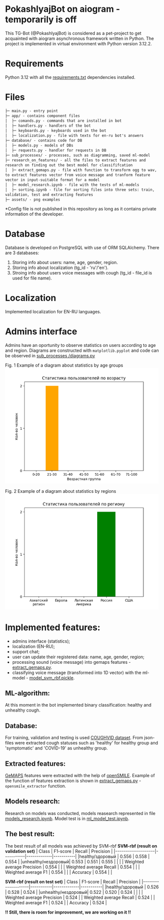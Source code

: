 # PokashlyajBot on aiogram - temporarily is off

This TG-Bot (@PokashlyajBot) is considered as a pet-project to get acquainted with aiogram asynchronous framework written in Python.
The project is implemented in virtual environment with Python version 3.12.2.

# Requirements
Python 3.12 with all the [requirements.txt](https://github.com/Anastasiia-Pov/TarotDiabloBot/blob/main/requirements.txt) dependencies installed.

# Files
```
├─ main.py - entry point
├─ app/ - contains component files
│  ├─ comands.py - commands that are installed in bot
│  ├─ handlers.py - handlers of the bot
│  ├─ keyboards.py - keyboards used in the bot
│  ├─ localization.py - file with texts for en-ru bot's answers
├─ database/ - contains code for DB
│  ├─ models.py - models of DBs
│  ├─ requests.py - handler for requests in DB
├─ sub_processes/ - processes, such as diagramming, saved ml-model
├─ research_on_features/ - all the files to extract features and research on finding out the best model for classififcation
│  ├─ extract_gemaps.py - file with function to transform ogg to wav, to extract features vector from voice message and tranform feature vector in input-suitable format for a model
│  ├─ model_research.ipynb - file with the tests of ml-models
│  ├─ sorting.ipynb - file for sorting files into three sets: train, validation, test and extracting features
├─ assets/ - png examples
```
*Config file is not published in this repository as long as it contains private information of the developer.

# Database
Database is developed on PostgreSQL with use of ORM SQLAlchemy. There are 3 databases:
1. Storing info about users: name, age, gender, region.
2. Storing info about localization (tg_id - 'ru'/'en').
3. Stroing info about users voice messages with cough (tg_id - file_id is used for file name).

# Localization
Implemented localization for EN-RU languages.

# Admins interface
Admins have an oportunity to observe statistics on users according to age and region.
Diagrams are constructed with ```matplotlib.pyplot``` and code can be observed in [sub_processes
/diagrams.py](https://github.com/Anastasiia-Pov/PokashlyajBot/blob/main/sub_processes/diagrams.py)

Fig. 1 Example of a diagram about statistics by age groups
<img src=https://github.com/Anastasiia-Pov/PokashlyajBot/blob/main/assets/age.png width=500 />

Fig. 2 Example of a diagram about statistics by regions
<img src=https://github.com/Anastasiia-Pov/PokashlyajBot/blob/main/assets/region.png width=500 />

# Implemented features:
- admins interface (statistics);
- localization (EN-RU);
- support chat;
- user can update their registered data: name, age, gender, region;
- processing sound (voice message) into gemaps features - [extract_gemaps.py](https://github.com/Anastasiia-Pov/PokashlyajBot/blob/main/research_on_features/extract_gemaps.py).
- classifying voice message (transformed into 1D vector) with the ml-model - [model_svm_rbf.pickle](https://github.com/Anastasiia-Pov/PokashlyajBot/blob/main/sub_processes/model_svm_rbf.pickle).

## ML-algorithm:
At this moment in the bot implemented binary classification: healthy and unhealthy cough.
## Database:
For training, validation and testing is used [COUGHVID dataset](https://www.kaggle.com/datasets/nasrulhakim86/coughvid-wav). From json-files were extracted cough statuses such as 'healthy' for healthy group and 'symptomatic' and 'COVID-19' as unhealthy group.
## Extracted features:
[GeMAPS](https://sail.usc.edu/publications/files/eyben-preprinttaffc-2015.pdf) features were extracted with the help of [openSMILE](https://audeering.github.io/opensmile/index.html). Example of the function of features extraction is shown in [extract_gemaps.py](https://github.com/Anastasiia-Pov/PokashlyajBot/blob/main/research_on_features/extract_gemaps.py) - ```opensmile_extractor``` function.
## Models research:
Research on models was conducted, models reasearch represented in file [models_research.ipynb](https://github.com/Anastasiia-Pov/PokashlyajBot/blob/main/research_on_features/Models-research.ipynb).
Model test is in [ml_model_test.ipynb](https://github.com/Anastasiia-Pov/PokashlyajBot/blob/main/research_on_features/ml_model_test.ipynb).
## The best result:
The best result of all models was achieved by SVM-rbf
**SVM-rbf (result on validation set)**
|  Class             |  F1-score |    Recall   | Precision |
|--------------------|-----------|-------------|-----------|
|healthy/здоровый    |   0.556   |    0.558    |   0.554   |
|unhealthy/нездоровый|   0.553   |    0.551    |   0.555   |
|                                                          |
| Weighted average Precision |  0.554  |                    |
| Weighted average Recall |  0.554  |                       |
| Weighted average F1 |  0.554  |                           |
| Accuracy |  0.554 |                                      |

**SVM-rbf (result on test set)**
|  Class             |  F1-score |    Recall   | Precision |
|--------------------|-----------|-------------|-----------|
|healthy/здоровый    |   0.526   |    0.528    |   0.524   |
|unhealthy/нездоровый|   0.522   |    0.520    |   0.524   |
|                                                          |
| Weighted average Precision |  0.524                      |
| Weighted average Recall |  0.524                         |
| Weighted average F1 |  0.524                             |
| Accuracy |  0.524                                        |

**!! Still, there is room for improvement, we are working on it !!**